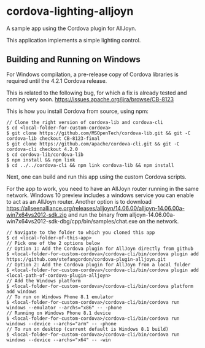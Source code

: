 cordova-lighting-alljoyn
========================

A sample app using the Cordova plugin for AllJoyn.  

This application implements a simple lighting control.

Building and Running on Windows
-------------------------------
For Windows compilation, a pre-release copy of Cordova libraries is required until the 4.2.1 Cordova release. 

This is related to the following bug, for which a fix is already tested and coming very soon.
https://issues.apache.org/jira/browse/CB-8123

This is how you install Cordova from source, using npm:

```
// Clone the right version of cordova-lib and cordova-cli
$ cd <local-folder-for-custom-cordova>
$ git clone https://github.com/MSOpenTech/cordova-lib.git && git -C cordova-lib checkout CB-8123-final
$ git clone https://github.com/apache/cordova-cli.git && git -C cordova-cli checkout 4.2.0
$ cd cordova-lib/cordova-lib
$ npm install && npm link
$ cd ../../cordova-cli && npm link cordova-lib && npm install
```

Next, one can build and run this app using the custom Cordova scripts.

For the app to work, you need to have an AllJoyn router running in the same network.  Windows 10 preview includes a windows service you can enable to act as an AllJoyn router.  Another option is to download https://allseenalliance.org/releases/alljoyn/14.06.00/alljoyn-14.06.00a-win7x64vs2012-sdk.zip
and run the binary from alljoyn-14.06.00a-win7x64vs2012-sdk-dbg/cpp/bin/samples/chat.exe on the network.

```
// Navigate to the folder to which you cloned this app
$ cd <local-folder-of-this-app>
// Pick one of the 2 options below
// Option 1: Add the Cordova plugin for AllJoyn directly from github
$ <local-folder-for-custom-cordova>/cordova-cli/bin/cordova plugin add https://github.com/stefangordon/cordova-plugin-alljoyn.git
// Option 2: Add the Cordova plugin for AllJoyn from a local folder
$ <local-folder-for-custom-cordova>/cordova-cli/bin/cordova plugin add <local-path-of-cordova-plugin-alljoyn>
// Add the Windows platform
$ <local-folder-for-custom-cordova>/cordova-cli/bin/cordova platform add windows
// To run on Windows Phone 8.1 emulator
$ <local-folder-for-custom-cordova>/cordova-cli/bin/cordova run windows --emulator --archs="x86" -- -phone
// Running on Windows Phone 8.1 device
$ <local-folder-for-custom-cordova>/cordova-cli/bin/cordova run windows --device --archs="arm" -- -phone
// To run on desktop (current default is Windows 8.1 build)
$ <local-folder-for-custom-cordova>/cordova-cli/bin/cordova run windows --device --archs="x64" -- -win
```
